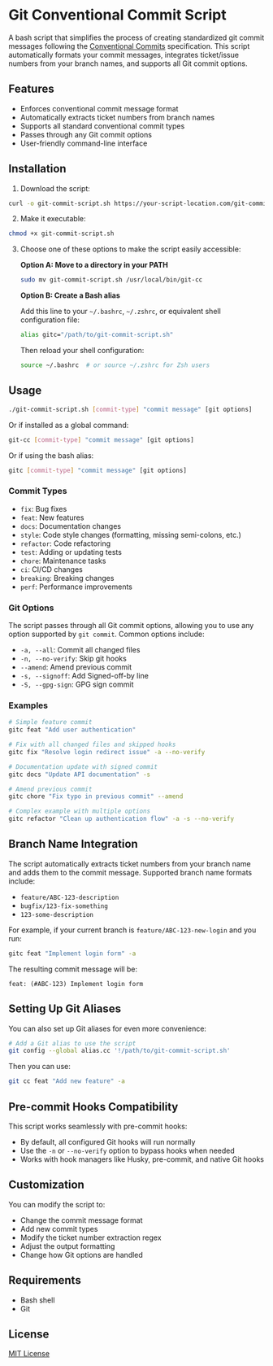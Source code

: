 # Git Conventional Commit Script

A bash script that simplifies the process of creating standardized git commit messages following the [Conventional Commits](https://www.conventionalcommits.org/) specification. This script automatically formats your commit messages, integrates ticket/issue numbers from your branch names, and supports all Git commit options.

## Features

- Enforces conventional commit message format
- Automatically extracts ticket numbers from branch names
- Supports all standard conventional commit types
- Passes through any Git commit options
- User-friendly command-line interface

## Installation

1. Download the script:

```bash
curl -o git-commit-script.sh https://your-script-location.com/git-commit-script.sh
```

2. Make it executable:

```bash
chmod +x git-commit-script.sh
```

3. Choose one of these options to make the script easily accessible:

   **Option A: Move to a directory in your PATH**
   ```bash
   sudo mv git-commit-script.sh /usr/local/bin/git-cc
   ```

   **Option B: Create a Bash alias**
   
   Add this line to your `~/.bashrc`, `~/.zshrc`, or equivalent shell configuration file:
   ```bash
   alias gitc="/path/to/git-commit-script.sh"
   ```
   
   Then reload your shell configuration:
   ```bash
   source ~/.bashrc  # or source ~/.zshrc for Zsh users
   ```

## Usage

```bash
./git-commit-script.sh [commit-type] "commit message" [git options]
```

Or if installed as a global command:

```bash
git-cc [commit-type] "commit message" [git options]
```

Or if using the bash alias:

```bash
gitc [commit-type] "commit message" [git options]
```

### Commit Types

- `fix`: Bug fixes
- `feat`: New features
- `docs`: Documentation changes
- `style`: Code style changes (formatting, missing semi-colons, etc.)
- `refactor`: Code refactoring
- `test`: Adding or updating tests
- `chore`: Maintenance tasks
- `ci`: CI/CD changes
- `breaking`: Breaking changes
- `perf`: Performance improvements

### Git Options

The script passes through all Git commit options, allowing you to use any option supported by `git commit`. Common options include:

- `-a, --all`: Commit all changed files
- `-n, --no-verify`: Skip git hooks
- `--amend`: Amend previous commit
- `-s, --signoff`: Add Signed-off-by line
- `-S, --gpg-sign`: GPG sign commit

### Examples

```bash
# Simple feature commit
gitc feat "Add user authentication"

# Fix with all changed files and skipped hooks
gitc fix "Resolve login redirect issue" -a --no-verify

# Documentation update with signed commit
gitc docs "Update API documentation" -s

# Amend previous commit
gitc chore "Fix typo in previous commit" --amend

# Complex example with multiple options
gitc refactor "Clean up authentication flow" -a -s --no-verify
```

## Branch Name Integration

The script automatically extracts ticket numbers from your branch name and adds them to the commit message. Supported branch name formats include:

- `feature/ABC-123-description`
- `bugfix/123-fix-something`
- `123-some-description`

For example, if your current branch is `feature/ABC-123-new-login` and you run:

```bash
gitc feat "Implement login form" -a
```

The resulting commit message will be:

```
feat: (#ABC-123) Implement login form
```

## Setting Up Git Aliases

You can also set up Git aliases for even more convenience:

```bash
# Add a Git alias to use the script
git config --global alias.cc '!/path/to/git-commit-script.sh'
```

Then you can use:

```bash
git cc feat "Add new feature" -a
```

## Pre-commit Hooks Compatibility

This script works seamlessly with pre-commit hooks:

- By default, all configured Git hooks will run normally
- Use the `-n` or `--no-verify` option to bypass hooks when needed
- Works with hook managers like Husky, pre-commit, and native Git hooks

## Customization

You can modify the script to:
- Change the commit message format
- Add new commit types
- Modify the ticket number extraction regex
- Adjust the output formatting
- Change how Git options are handled

## Requirements

- Bash shell
- Git

## License

[MIT License](LICENSE)